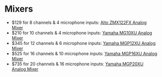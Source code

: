 # Mixers
- $129 for 8 channels & 4 microphone inputs: [Alto ZMX122FX Analog Mixer](https://smile.amazon.com/dp/B004TM31FG)
- $210 for 10 channels & 4 microphone inputs: [Yamaha MG10XU Analog Mixer](https://smile.amazon.com/dp/B00IBIVL42)
- $345 for 12 channels & 6 microphone inputs: [Yamaha MGP12XU Analog Mixer](https://smile.amazon.com/dp/B00IBIVLKQ)
- $525 for 16 channels & 10 microphone inputs: [Yamaha MGP16XU Analog Mixer](https://smile.amazon.com/dp/B00I0Q8LIO)
- $735 for 20 channels & 16 microphone inputs: [Yamaha MGP20XU Analog Mixer](https://smile.amazon.com/dp/B00IBIVM82)
